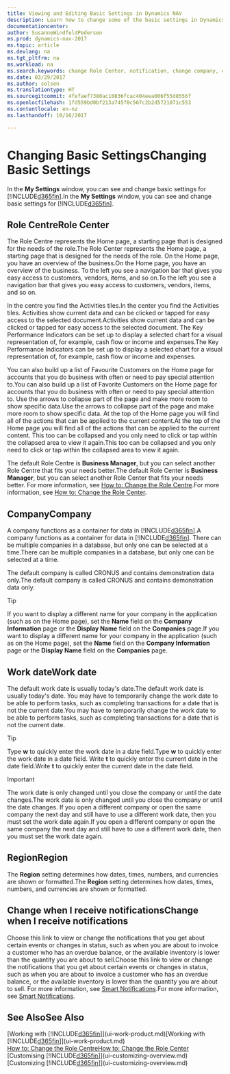 ```yaml
---
title: Viewing and Editing Basic Settings in Dynamics NAV
description: Learn how to change some of the basic settings in Dynamics NAV, for example, the Role Centre, company, or the work date.
documentationcenter: 
author: SusanneWindfeldPedersen
ms.prod: dynamics-nav-2017
ms.topic: article
ms.devlang: na
ms.tgt_pltfrm: na
ms.workload: na
ms.search.keywords: change Role Center, notification, change company, change work date
ms.date: 03/29/2017
ms.author: solsen
ms.translationtype: HT
ms.sourcegitcommit: 4fefaef7380ac10836fcac404eea006f55d8556f
ms.openlocfilehash: 1fd559bd0bf213a745f0c567c2b2d5721071c553
ms.contentlocale: en-nz
ms.lasthandoff: 10/16/2017

---
```

# <a name="changing-basic-settings"></a><span data-ttu-id="a3e69-103">Changing Basic Settings</span><span class="sxs-lookup"><span data-stu-id="a3e69-103">Changing Basic Settings</span></span>
<span data-ttu-id="a3e69-104">In the **My Settings** window, you can see and change basic settings for [!INCLUDE[d365fin](includes/d365fin_md.md)].</span><span class="sxs-lookup"><span data-stu-id="a3e69-104">In the **My Settings** window, you can see and change basic settings for [!INCLUDE[d365fin](includes/d365fin_md.md)].</span></span>  

## <a name="role-center"></a><span data-ttu-id="a3e69-105">Role Centre</span><span class="sxs-lookup"><span data-stu-id="a3e69-105">Role Center</span></span>
<span data-ttu-id="a3e69-106">The Role Centre represents the Home page, a starting page that is designed for the needs of the role.</span><span class="sxs-lookup"><span data-stu-id="a3e69-106">The Role Center represents the Home page, a starting page that is designed for the needs of the role.</span></span> <span data-ttu-id="a3e69-107">On the Home page, you have an overview of the business.</span><span class="sxs-lookup"><span data-stu-id="a3e69-107">On the Home page, you have an overview of the business.</span></span> <span data-ttu-id="a3e69-108">To the left you see a navigation bar that gives you easy access to customers, vendors, items, and so on.</span><span class="sxs-lookup"><span data-stu-id="a3e69-108">To the left you see a navigation bar that gives you easy access to customers, vendors, items, and so on.</span></span>

<span data-ttu-id="a3e69-109">In the centre you find the Activities tiles.</span><span class="sxs-lookup"><span data-stu-id="a3e69-109">In the center you find the Activities tiles.</span></span> <span data-ttu-id="a3e69-110">Activities show current data and can be clicked or tapped for easy access to the selected document.</span><span class="sxs-lookup"><span data-stu-id="a3e69-110">Activities show current data and can be clicked or tapped for easy access to the selected document.</span></span> <span data-ttu-id="a3e69-111">The Key Performance Indicators can be set up to display a selected chart for a visual representation of, for example, cash flow or income and expenses.</span><span class="sxs-lookup"><span data-stu-id="a3e69-111">The Key Performance Indicators can be set up to display a selected chart for a visual representation of, for example, cash flow or income and expenses.</span></span>

<span data-ttu-id="a3e69-112">You can also build up a list of Favourite Customers on the Home page for accounts that you do business with often or need to pay special attention to.</span><span class="sxs-lookup"><span data-stu-id="a3e69-112">You can also build up a list of Favorite Customers on the Home page for accounts that you do business with often or need to pay special attention to.</span></span> <span data-ttu-id="a3e69-113">Use the arrows to collapse part of the page and make more room to show specific data.</span><span class="sxs-lookup"><span data-stu-id="a3e69-113">Use the arrows to collapse part of the page and make more room to show specific data.</span></span> <span data-ttu-id="a3e69-114">At the top of the Home page you will find all of the actions that can be applied to the current content.</span><span class="sxs-lookup"><span data-stu-id="a3e69-114">At the top of the Home page you will find all of the actions that can be applied to the current content.</span></span> <span data-ttu-id="a3e69-115">This too can be collapsed and you only need to click or tap within the collapsed area to view it again.</span><span class="sxs-lookup"><span data-stu-id="a3e69-115">This too can be collapsed and you only need to click or tap within the collapsed area to view it again.</span></span>

<span data-ttu-id="a3e69-116">The default Role Centre is **Business Manager**, but you can select another Role Centre that fits your needs better.</span><span class="sxs-lookup"><span data-stu-id="a3e69-116">The default Role Center is **Business Manager**, but you can select another Role Center that fits your needs better.</span></span> <span data-ttu-id="a3e69-117">For more information, see [How to: Change the Role Centre](change-role.md).</span><span class="sxs-lookup"><span data-stu-id="a3e69-117">For more information, see [How to: Change the Role Center](change-role.md).</span></span>

## <a name="company"></a><span data-ttu-id="a3e69-118">Company</span><span class="sxs-lookup"><span data-stu-id="a3e69-118">Company</span></span>
<span data-ttu-id="a3e69-119">A company functions as a container for data in [!INCLUDE[d365fin](includes/d365fin_md.md)].</span><span class="sxs-lookup"><span data-stu-id="a3e69-119">A company functions as a container for data in [!INCLUDE[d365fin](includes/d365fin_md.md)].</span></span> <span data-ttu-id="a3e69-120">There can be multiple companies in a database, but only one can be selected at a time.</span><span class="sxs-lookup"><span data-stu-id="a3e69-120">There can be multiple companies in a database, but only one can be selected at a time.</span></span>

<span data-ttu-id="a3e69-121">The default company is called CRONUS and contains demonstration data only.</span><span class="sxs-lookup"><span data-stu-id="a3e69-121">The default company is called CRONUS and contains demonstration data only.</span></span>

> [!TIP]  
>   <span data-ttu-id="a3e69-122">If you want to display a different name for your company in the application (such as on the Home page), set the **Name** field on the **Company Information** page or the **Display Name** field on the **Companies** page.</span><span class="sxs-lookup"><span data-stu-id="a3e69-122">If you want to display a different name for your company in the application (such as on the Home page), set the **Name** field on the **Company Information** page or the **Display Name** field on the **Companies** page.</span></span>  

## <a name="work-date"></a><span data-ttu-id="a3e69-123">Work date</span><span class="sxs-lookup"><span data-stu-id="a3e69-123">Work date</span></span>
<span data-ttu-id="a3e69-124">The default work date is usually today's date.</span><span class="sxs-lookup"><span data-stu-id="a3e69-124">The default work date is usually today's date.</span></span> <span data-ttu-id="a3e69-125">You may have to temporarily change the work date to be able to perform tasks, such as completing transactions for a date that is not the current date.</span><span class="sxs-lookup"><span data-stu-id="a3e69-125">You may have to temporarily change the work date to be able to perform tasks, such as completing transactions for a date that is not the current date.</span></span>

> [!TIP]  
>   <span data-ttu-id="a3e69-126">Type **w** to quickly enter the work date in a date field.</span><span class="sxs-lookup"><span data-stu-id="a3e69-126">Type **w** to quickly enter the work date in a date field.</span></span> <span data-ttu-id="a3e69-127">Write **t** to quickly enter the current date in the date field.</span><span class="sxs-lookup"><span data-stu-id="a3e69-127">Write **t** to quickly enter the current date in the date field.</span></span>

> [!IMPORTANT]  
>   <span data-ttu-id="a3e69-128">The work date is only changed until you close the company or until the date changes.</span><span class="sxs-lookup"><span data-stu-id="a3e69-128">The work date is only changed until you close the company or until the date changes.</span></span> <span data-ttu-id="a3e69-129">If you open a different company or open the same company the next day and still have to use a different work date, then you must set the work date again.</span><span class="sxs-lookup"><span data-stu-id="a3e69-129">If you open a different company or open the same company the next day and still have to use a different work date, then you must set the work date again.</span></span>

## <a name="region"></a><span data-ttu-id="a3e69-130">Region</span><span class="sxs-lookup"><span data-stu-id="a3e69-130">Region</span></span>
<span data-ttu-id="a3e69-131">The **Region** setting determines how dates, times, numbers, and currencies are shown or formatted.</span><span class="sxs-lookup"><span data-stu-id="a3e69-131">The **Region** setting determines how dates, times, numbers, and currencies are shown or formatted.</span></span>   

## <a name="change-when-i-receive-notifications"></a><span data-ttu-id="a3e69-132">Change when I receive notifications</span><span class="sxs-lookup"><span data-stu-id="a3e69-132">Change when I receive notifications</span></span>
<span data-ttu-id="a3e69-133">Choose this link to view or change the notifications that you get about certain events or changes in status, such as when you are about to invoice a customer who has an overdue balance, or the available inventory is lower than the quantity you are about to sell.</span><span class="sxs-lookup"><span data-stu-id="a3e69-133">Choose this link to view or change the notifications that you get about certain events or changes in status, such as when you are about to invoice a customer who has an overdue balance, or the available inventory is lower than the quantity you are about to sell.</span></span> <span data-ttu-id="a3e69-134">For more information, see [Smart Notifications](ui-smart-notifications.md).</span><span class="sxs-lookup"><span data-stu-id="a3e69-134">For more information, see [Smart Notifications](ui-smart-notifications.md).</span></span>

## <a name="see-also"></a><span data-ttu-id="a3e69-135">See Also</span><span class="sxs-lookup"><span data-stu-id="a3e69-135">See Also</span></span>
<span data-ttu-id="a3e69-136">[Working with [!INCLUDE[d365fin](includes/d365fin_md.md)]](ui-work-product.md)</span><span class="sxs-lookup"><span data-stu-id="a3e69-136">[Working with [!INCLUDE[d365fin](includes/d365fin_md.md)]](ui-work-product.md)</span></span>  
[<span data-ttu-id="a3e69-137">How to: Change the Role Centre</span><span class="sxs-lookup"><span data-stu-id="a3e69-137">How to: Change the Role Center</span></span>](change-role.md)  
<span data-ttu-id="a3e69-138">[Customising [!INCLUDE[d365fin](includes/d365fin_md.md)]](ui-customizing-overview.md)</span><span class="sxs-lookup"><span data-stu-id="a3e69-138">[Customizing [!INCLUDE[d365fin](includes/d365fin_md.md)]](ui-customizing-overview.md)</span></span>  

